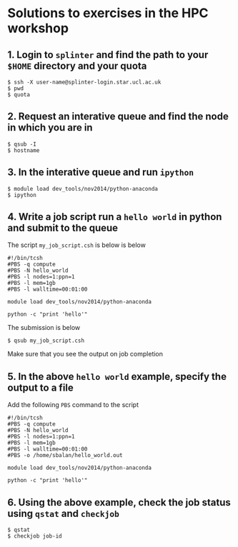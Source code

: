 # Solutions to exercises in the HPC workshop

## 1. Login to `splinter` and find the path to your `$HOME` directory and your quota

    $ ssh -X user-name@splinter-login.star.ucl.ac.uk
    $ pwd
    $ quota

## 2. Request an interative queue and find the node in which you are in

    $ qsub -I
    $ hostname

## 3. In the interative queue and run `ipython`

    $ module load dev_tools/nov2014/python-anaconda
    $ ipython

## 4. Write a job script run a `hello world` in python and submit to the queue

The script `my_job_script.csh` is below is below

    #!/bin/tcsh
    #PBS -q compute
    #PBS -N hello_world
    #PBS -l nodes=1:ppn=1
    #PBS -l mem=1gb
    #PBS -l walltime=00:01:00

    module load dev_tools/nov2014/python-anaconda
    
    python -c "print 'hello'"

The submission is below

    $ qsub my_job_script.csh

Make sure that you see the output on job completion

## 5. In the above `hello world` example, specify the output to a file

Add the following `PBS` command to the script

    #!/bin/tcsh
    #PBS -q compute
    #PBS -N hello_world
    #PBS -l nodes=1:ppn=1
    #PBS -l mem=1gb
    #PBS -l walltime=00:01:00
    #PBS -o /home/sbalan/hello_world.out

    module load dev_tools/nov2014/python-anaconda
    
    python -c "print 'hello'"

## 6. Using the above example, check the job status using `qstat` and `checkjob`

    $ qstat
    $ checkjob job-id



